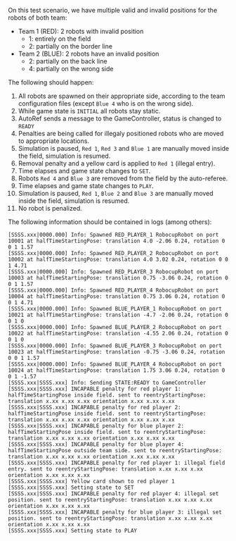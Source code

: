 On this test scenario, we have multiple valid and invalid positions for the
robots of both team:

- Team 1 (RED): 2 robots with invalid position
  - 1: entirely on the field
  - 2: partially on the border line
- Team 2 (BLUE): 2 robots have an invalid position
  - 2: partially on the back line
  - 4: partially on the wrong side

The following should happen:

1. All robots are spawned on their appropriate side, according to the team
   configuration files (except `Blue 4` who is on the wrong side).
2. While game state is `INITIAL` all robots stay static.
3. AutoRef sends a message to the GameController, status is changed to `READY`
4. Penalties are being called for illegaly positioned robots who are moved to
   appropriate locations.
5. Simulation is paused, `Red 1`, `Red 3` and `Blue 1` are manually moved inside
   the field, simulation is resumed.
6. Removal penalty and a yellow card is applied to `Red 1` (illegal entry).
7. Time elapses and game state changes to `SET`.
8. Robots `Red 4` and `Blue 3` are removed from the field by the auto-referee.
9. Time elapses and game state changes to `PLAY`.
10. Simulation is paused, `Red 1`, `Blue 2` and `Blue 3` are manually moved
    inside the field, simulation is resumed.
11. No robot is penalized.

The following information should be contained in logs (among others):

```
[SSSS.xxx|0000.000] Info: Spawned RED_PLAYER_1 RobocupRobot on port 10001 at halfTimeStartingPose: translation 4.0 -2.06 0.24, rotation 0 0 1 1.57
[SSSS.xxx|0000.000] Info: Spawned RED_PLAYER_2 RobocupRobot on port 10002 at halfTimeStartingPose: translation 4.0 3.02 0.24, rotation 0 0 1 4.71
[SSSS.xxx|0000.000] Info: Spawned RED_PLAYER_3 RobocupRobot on port 10003 at halfTimeStartingPose: translation 0.75 -3.06 0.24, rotation 0 0 1 1.57
[SSSS.xxx|0000.000] Info: Spawned RED_PLAYER_4 RobocupRobot on port 10004 at halfTimeStartingPose: translation 0.75 3.06 0.24, rotation 0 0 1 4.71
[SSSS.xxx|0000.000] Info: Spawned BLUE_PLAYER_1 RobocupRobot on port 10021 at halfTimeStartingPose: translation -4.7 -2.06 0.24, rotation 0 0 1 0
[SSSS.xxx|0000.000] Info: Spawned BLUE_PLAYER_2 RobocupRobot on port 10022 at halfTimeStartingPose: translation -4.55 2.06 0.24, rotation 0 0 1 0
[SSSS.xxx|0000.000] Info: Spawned BLUE_PLAYER_3 RobocupRobot on port 10023 at halfTimeStartingPose: translation -0.75 -3.06 0.24, rotation 0 0 1 1.57
[SSSS.xxx|0000.000] Info: Spawned BLUE_PLAYER_4 RobocupRobot on port 10024 at halfTimeStartingPose: translation 1.75 3.06 0.24, rotation 0 0 1 -1.57
[SSSS.xxx|SSSS.xxx] Info: Sending STATE:READY to GameController
[SSSS.xxx|SSSS.xxx] INCAPABLE penalty for red player 1: halfTimeStartingPose inside field. sent to reentryStartingPose: translation x.xx x.xx x.xx orientation x.xx x.xx x.xx
[SSSS.xxx|SSSS.xxx] INCAPABLE penalty for red player 2: halfTimeStartingPose inside field. sent to reentryStartingPose: translation x.xx x.xx x.xx orientation x.xx x.xx x.xx
[SSSS.xxx|SSSS.xxx] INCAPABLE penalty for blue player 2: halfTimeStartingPose inside field. sent to reentryStartingPose: translation x.xx x.xx x.xx orientation x.xx x.xx x.xx
[SSSS.xxx|SSSS.xxx] INCAPABLE penalty for blue player 4: halfTimeStartingPose outside team side. sent to reentryStartingPose: translation x.xx x.xx x.xx orientation x.xx x.xx x.xx
[SSSS.xxx|SSSS.xxx] INCAPABLE penalty for red player 1: illegal field entry. sent to reentryStartingPose: translation x.xx x.xx x.xx orientation x.xx x.xx x.xx
[SSSS.xxx|SSSS.xxx] Yellow card shown to red player 1
[SSSS.xxx|SSSS.xxx] Setting state to SET
[SSSS.xxx|SSSS.xxx] INCAPABLE penalty for red player 4: illegal set position. sent to reentryStartingPose: translation x.xx x.xx x.xx orientation x.xx x.xx x.xx
[SSSS.xxx|SSSS.xxx] INCAPABLE penalty for blue player 3: illegal set position. sent to reentryStartingPose: translation x.xx x.xx x.xx orientation x.xx x.xx x.xx
[SSSS.xxx|SSSS.xxx] Setting state to PLAY
```
